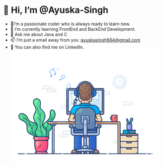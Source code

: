 # 👋 Hi, I’m @Ayuska-Singh
- 📑I’m a passionate coder who is always ready to learn new.
- 🌱 I’m currently learning FrontEnd and BackEnd Development.
- 💬 Ask me about Java and C
- 📫 I’m just a email away from you :ayuskasingh684@gmail.com
- 👀 You can also find me on LinkedIn.![](https://github.com/Ayuska-Singh/Ayuska-Singh/blob/main/gif.gif)

